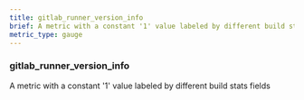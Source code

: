 ```yaml
---
title: gitlab_runner_version_info
brief: A metric with a constant '1' value labeled by different build stats fields
metric_type: gauge
---
```

### gitlab_runner_version_info

A metric with a constant '1' value labeled by different build stats fields